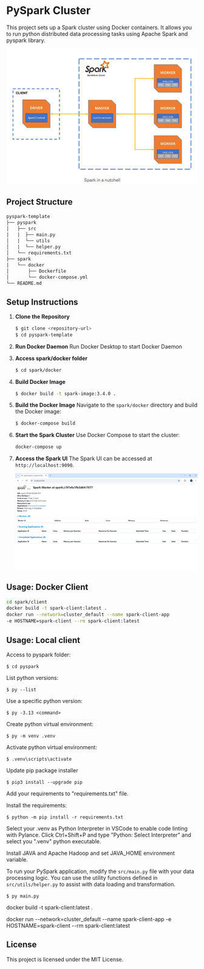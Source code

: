 # PySpark Cluster

This project sets up a Spark cluster using Docker containers. It allows you to run python distributed data processing tasks using Apache Spark and pyspark library.

![alt text](./docs/images/spark-cluster.png)

## Project Structure

```
pyspark-template
├── pyspark
│   ├── src
|   |  ├── main.py
│   |  └── utils
│   |  └── helper.py
│   └── requirements.txt
├── spark
|   └── docker
│       ├── Dockerfile
│       └── docker-compose.yml
└── README.md
```

## Setup Instructions

1. **Clone the Repository**

   ```bash
   $ git clone <repository-url>
   $ cd pyspark-template
   ```

2. **Run Docker Daemon**
   Run Docker Desktop to start Docker Daemon

3. **Access spark/docker folder**

   ```bash
   $ cd spark/docker
   ```

4. **Build Docker Image**

   ```bash
   $ docker build -t spark-image:3.4.0 .
   ```

5. **Build the Docker Image**
   Navigate to the `spark/docker` directory and build the Docker image:

   ```bash
   $ docker-compose build
   ```

6. **Start the Spark Cluster**
   Use Docker Compose to start the cluster:

   ```bash
   docker-compose up
   ```

7. **Access the Spark UI**
   The Spark UI can be accessed at `http://localhost:9090`.

   ![alt text](./docs/images/spark-ui.png)

## Usage: Docker Client

```bash
cd spark/client
docker build -t spark-client:latest .
docker run --network=cluster_default --name spark-client-app
-e HOSTNAME=spark-client --rm spark-client:latest
```

## Usage: Local client

Access to pyspark folder:

```console
$ cd pyspark
```

List python versions:

```console
$ py --list
```

Use a specific python version:

```console
$ py -3.13 <command>
```

Create python virtual environment:

```console
$ py -m venv .venv
```

Activate python virtual environment:

```console
$ .venv\scripts\activate
```

Update pip package installer

```console
$ pip3 install --upgrade pip
```

Add your requirements to "requirements.txt" file.

Install the requirements:

```console
$ python -m pip install -r requirements.txt
```

Select your .venv as Python Interpreter in VSCode to enable code linting with Pylance. Click Ctrl+Shift+P and type "Python: Select Interpreter" and select you ".venv" python executable.

Install JAVA and Apache Hadoop and set JAVA_HOME environment variable.

To run your PySpark application, modify the `src/main.py` file with your data processing logic. You can use the utility functions defined in `src/utils/helper.py` to assist with data loading and transformation.

```console
$ py main.py
```

docker build -t spark-client:latest .

docker run --network=cluster_default --name spark-client-app
-e HOSTNAME=spark-client --rm spark-client:latest

## License

This project is licensed under the MIT License.
